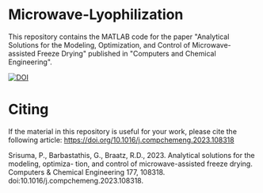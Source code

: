 # Microwave-Lyophilization
This repository contains the MATLAB code for the paper "Analytical Solutions for the Modeling, Optimization, and Control of Microwave-assisted Freeze Drying" published in "Computers and Chemical Engineering".

[![DOI](https://zenodo.org/badge/DOI/10.5281/zenodo.7966835.svg)](https://doi.org/10.5281/zenodo.7966835)


# Citing
If the material in this repository is useful for your work, please cite the following article:
https://doi.org/10.1016/j.compchemeng.2023.108318

Srisuma, P., Barbastathis, G., Braatz, R.D., 2023. Analytical solutions for the modeling, optimiza-
tion, and control of microwave-assisted freeze drying. Computers & Chemical Engineering 177,
108318. doi:10.1016/j.compchemeng.2023.108318.


